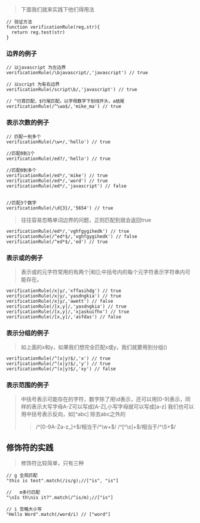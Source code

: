 
> 下面我们就来实践下他们得用法
```
// 验证方法
function verificationRule(reg,str){
  return reg.test(str)
}
```
###  边界的例子
``` 
// 以javascript 为左边界
verificationRule(/\bjavascript/,'javascript') // true

// 以script 为有右边界
verificationRule(/script\b/,'javascript') // true 

// ^行首匹配，$行尾匹配。以字母数字下划线开头，a结尾
verificationRule(/^\wa$/,'mike_ma') // true
```

### 表示次数的例子
```
// 匹配一到多个
verificationRule(/\w+/,'hello') // true

//匹配0到1个
verificationRule(/ed?/,'hello') // true

//匹配0到多个
verificationRule(/ed*/,'mike') // true
verificationRule(/ed*/,'word') // true
verificationRule(/ed*/,'javascript') // false


//匹配3个数字
verificationRule(/\d{3}/,'5654') // true
```
> 往往容易忽略单词边界的问题，正则匹配到就会返回true
```
verificationRule(/ed*/,'vghfgygihedk') // true
verificationRule(/^ed*$/,'vghfgygihedk') // false
verificationRule(/^ed*$/,'ed') // true
```
### 表示或的例子
> 表示或的元字符常用的有两个|和[];中括号内的每个元字符表示字符串内可能存在。
```
verificationRule(/x|y/,'xffasihdg') // true
verificationRule(/x|y/,'yasdngkia') // true
verificationRule(/x|y/,'awett') // false
verificationRule(/[x,y]/,'yasdngkia') // true
verificationRule(/[x,y]/,'xjaskuifhx') // true
verificationRule(/[x,y]/,'asfdas') // false
```
### 表示分组的例子
> 如上面的x和y，如果我们想完全匹配x或y，我们就要用到分组()
```
verificationRule(/^(x|y)$/,'x') // true
verificationRule(/^(x|y)$/,'y') // true
verificationRule(/^(x|y)$/,'xy') // false
```
### 表示范围的例子
>  中括号表示可能存在的字符，数字除了用\d表示，还可以用[0-9]表示，同样的表示大写字母A-Z可以写成[A-Z],小写字母就可以写成[a-z]
> 我们也可以用中括号表示反向，如[^abc] 除去abc之外的
>> /^[0-9A-Za-z_]+$/相当于/^\w+$/
>> /^[^\s]+$/相当于/^\S+$/

## 修饰符的实践
> 修饰符比较简单，只有三种
```
// g 全局匹配
"this is test".match(/is/g);//["is", "is"]

//   m多行匹配
"\nIs th\nis it?".match(/^is/m);//["is"]

// i 忽略大小写
"Hello Word".match(/word/i) // ["word"]

```